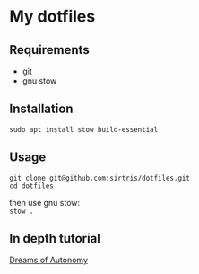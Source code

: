# My dotfiles

## Requirements
 - git
 - gnu stow
 
 
## Installation
`sudo apt install stow build-essential`  

## Usage
`git clone git@github.com:sirtris/dotfiles.git`  
`cd dotfiles`

then use gnu stow:  
`stow .`

## In depth tutorial
[Dreams of Autonomy](https://www.youtube.com/watch?v=y6XCebnB9gs)

